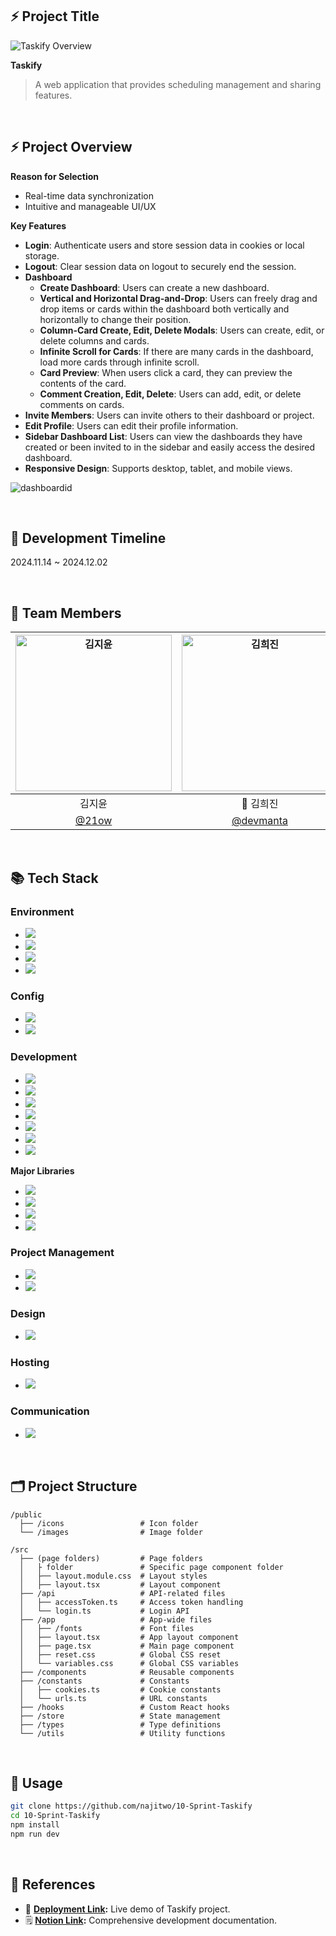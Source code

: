## ⚡ Project Title

![Taskify Overview](https://github.com/user-attachments/assets/24eeb09b-b565-4a67-a40a-96c532c88333)

**Taskify**

> A web application that provides scheduling management and sharing features.

<br>

## ⚡ Project Overview
  
**Reason for Selection**
- Real-time data synchronization
- Intuitive and manageable UI/UX
   
**Key Features**
- **Login**: Authenticate users and store session data in cookies or local storage.
- **Logout**: Clear session data on logout to securely end the session.
- **Dashboard**
  - **Create Dashboard**: Users can create a new dashboard.
  - **Vertical and Horizontal Drag-and-Drop**: Users can freely drag and drop items or cards within the dashboard both vertically and horizontally to change their position.
  - **Column-Card Create, Edit, Delete Modals**: Users can create, edit, or delete columns and cards.
  - **Infinite Scroll for Cards**: If there are many cards in the dashboard, load more cards through infinite scroll.
  - **Card Preview**: When users click a card, they can preview the contents of the card.
  - **Comment Creation, Edit, Delete**: Users can add, edit, or delete comments on cards.
- **Invite Members**: Users can invite others to their dashboard or project.
- **Edit Profile**: Users can edit their profile information.
- **Sidebar Dashboard List**: Users can view the dashboards they have created or been invited to in the sidebar and easily access the desired dashboard.
- **Responsive Design**: Supports desktop, tablet, and mobile views.

![dashboardid](https://github.com/user-attachments/assets/993afb22-e291-4676-b787-3ed3243542ee)

<br>

## 📅 Development Timeline

2024.11.14 ~ 2024.12.02

<br>

## 👊 Team Members
| <img src="https://avatars.githubusercontent.com/u/174712986?v=4" alt="김지윤" width="250" height="250"> | <img src="https://avatars.githubusercontent.com/u/77238424?v=4" alt="김희진" width="250" height="250"> | <img src="https://avatars.githubusercontent.com/u/166021800?v=4" alt="나승엽" width="250" height="250"> | <img src="https://avatars.githubusercontent.com/u/176969129?v=4" alt="나지원" width="250" height="250"> |
| :----------------------------------------------------------: | :--------------------------------------------------------: | :-------------------------------------------------------: | :--------------------------------------------------------: |
|                        김지윤                              |                        👑 김희진                              |                       나승엽                               |                       나지원                               |
| [@21ow](https://github.com/21ow)                             | [@devmanta](https://github.com/devmanta)                    | [@najitwo](https://github.com/najitwo)                      | [@naseungyeop](https://github.com/naseungyeop)               |

<br>

## 📚 Tech Stack

### Environment
  - <img src="https://img.shields.io/badge/visual%20studio%20code-0078d7?style=for-the-badge&logo=visual%20studio%20code&logoColor=white">
  - <img src="https://img.shields.io/badge/git-F05032?style=for-the-badge&logo=git&logoColor=white">
  - <img src="https://img.shields.io/badge/github-181717?style=for-the-badge&logo=github&logoColor=white">
  - <img src="https://img.shields.io/badge/npm-CB3837.svg?&style=for-the-badge&logo=npm&logoColor=white">

### Config
  - <img src="https://img.shields.io/badge/prettier-F7B93E.svg?&style=for-the-badge&logo=prettier&logoColor=white">
  - <img src="https://img.shields.io/badge/eslint-4B32C3.svg?&style=for-the-badge&logo=eslint&logoColor=white">

### Development
  - <img src="https://img.shields.io/badge/create%20next%20app-000000.svg?&style=for-the-badge&logo=next.js&logoColor=white">
  - <img src="https://img.shields.io/badge/html5-E34F26?style=for-the-badge&logo=html5&logoColor=white">
  - <img src="https://img.shields.io/badge/css-1572B6?style=for-the-badge&logo=css3&logoColor=white">
  - <img src="https://img.shields.io/badge/typescirpt-3178C6.svg?&style=for-the-badge&logo=typescript&logoColor=white">
  - <img src="https://img.shields.io/badge/CSS%20modules-000000.svg?&style=for-the-badge&logo=cssmodules&logoColor=white">
  - <img src="https://img.shields.io/badge/react-61DAFB?style=for-the-badge&logo=react&logoColor=black">
  - <img src="https://img.shields.io/badge/nextjs-000000.svg?&style=for-the-badge&logo=next.js&logoColor=white">

 **Major Libraries**
  - <img src="https://img.shields.io/badge/axios-5A29E4.svg?&style=for-the-badge&logo=axios&logoColor=white">
  - <img src="https://img.shields.io/badge/react%20hook%20form-EC5990.svg?&style=for-the-badge&logo=react%20hook%20form&logoColor=white">
  - <img src="https://img.shields.io/badge/react%20beautiful%20dnd-61DAFB.svg?&style=for-the-badge&logo=react&logoColor=white">
  - <img src="https://img.shields.io/badge/zustand-61DAFB.svg?&style=for-the-badge&logo=react&logoColor=white">

### Project Management
  - <img src="https://img.shields.io/badge/github%20project-181717.svg?&style=for-the-badge&logo=github%20project&logoColor=white">
  - <img src="https://img.shields.io/badge/notion-000000.svg?&style=for-the-badge&logo=notion&logoColor=white">

### Design
  - <img src="https://img.shields.io/badge/figma-F24E1E.svg?&style=for-the-badge&logo=figma&logoColor=white">

### Hosting
  - <img src="https://img.shields.io/badge/vercel-%23000000.svg?&style=for-the-badge&logo=vercel&logoColor=white">

### Communication
  - <img src="https://img.shields.io/badge/discord-5865F2.svg?&style=for-the-badge&logo=discord&logoColor=white">

<br>
  
## 🗂️ Project Structure

```plain
/public
  ├── /icons                 # Icon folder
  └── /images                # Image folder

/src
  ├── (page folders)         # Page folders
  │   ├ folder               # Specific page component folder
  │   ├── layout.module.css  # Layout styles
  │   ├── layout.tsx         # Layout component
  ├── /api                   # API-related files
  │   ├── accessToken.ts     # Access token handling
  │   └── login.ts           # Login API
  ├── /app                   # App-wide files
  │   ├── /fonts             # Font files
  │   ├── layout.tsx         # App layout component
  │   ├── page.tsx           # Main page component
  │   ├── reset.css          # Global CSS reset
  │   └── variables.css      # Global CSS variables
  ├── /components            # Reusable components
  ├── /constants             # Constants
  │   ├── cookies.ts         # Cookie constants
  │   └── urls.ts            # URL constants
  ├── /hooks                 # Custom React hooks
  ├── /store                 # State management
  ├── /types                 # Type definitions
  └── /utils                 # Utility functions

```

<br>

## 📄 Usage

```bash
git clone https://github.com/najitwo/10-Sprint-Taskify
cd 10-Sprint-Taskify
npm install
npm run dev
```

<br>

## 📌 References
- 🔗 **[Deployment Link](https://taskify10.vercel.app/):** Live demo of Taskify project.
- 🗒️ **[Notion Link](https://victorious-stream-36e.notion.site/PART-3-1-Taskify-13dcc029a107804297dfe06e4cd70a1c?pvs=4):** Comprehensive development documentation.

</div>
